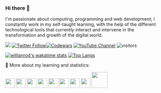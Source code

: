 ### Hi there 👋 

I'm passionate about computing, programming and web development; I constantly work in my self-taught learning, with the help of the different technological tools that currently interact and intervene in the transformation and growth of the digital world. 

<a class="header-badge" target="_blank" href="https://www.linkedin.com/in/steveen-echeverri"><img src="https://img.shields.io/badge/style--5eba00.svg?label=LinkedIn&logo=linkedin&style=social"></a>
<a href="https://twitter.com/styvensoft" target="_blank"><img alt="Twitter Follow" src="https://img.shields.io/twitter/follow/styvensoft?style=social"></a><a href="https://www.codewars.com/users/StyvenSoft" target="_blank">![Codewars](https://www.codewars.com/users/StyvenSoft/badges/small)</a>
<a href="https://www.youtube.com/channel/UC0cfFajw41F_juEyqu6JKnQ" target="_blank"><img alt="YouTube Channel" src="https://img.shields.io/youtube/channel/views/UC0cfFajw41F_juEyqu6JKnQ?style=social"></a>
![visitors](https://visitor-badge.laobi.icu/badge?page_id=styvensoft.styvensoft)


[![willianrod's wakatime stats](https://github-readme-stats.vercel.app/api/wakatime?username=steveenecheverri&text_color=ffffff&bg_color=0d1117&range=last_7_days)](https://wakatime.com/@steveen_echeverri)
[![Top Langs](https://github-readme-stats.vercel.app/api/top-langs/?username=styvensoft&layout=compact&show_icons=true&text_color=ffffff&bg_color=0d1117)](https://github.com/StyvenSoft?tab=repositories)


🔭 More about my learning and statistics:

<a href=https://www.freecodecamp.org/steveen.echeverri target="_blank"><img src=https://cdn.jsdelivr.net/npm/simple-icons@3.0.1/icons/freecodecamp.svg height="30" width="30" /></a>
<a href="https://repl.it/@SteveenEcheverr" target="_blank"><img src="https://cdn.jsdelivr.net/npm/simple-icons@3.0.1/icons/repl-dot-it.svg" height="30" width="30" /></a>
<a href="https://codepen.io/stevenses" target="_blank"><img src="https://cdn.jsdelivr.net/npm/simple-icons@3.0.1/icons/codepen.svg" height="30" width="30" /></a>
<a href="https://www.codecademy.com/profiles/SteveenEcheverry" target="_blank"><img src="https://cdn.jsdelivr.net/npm/simple-icons@3.0.1/icons/codecademy.svg" height="30" width="30" /></a>
<a href="https://platzi.com/@steveenecheverri/" target="_blank"><img src="https://cdn.jsdelivr.net/npm/simple-icons@3.0.1/icons/platzi.svg" height="30" width="30" /></a>
<a href="https://www.codewars.com/users/StyvenSoft" target="_blank"><img src="https://cdn.jsdelivr.net/npm/simple-icons@3.0.1/icons/codewars.svg" height="30" width="30" /></a>
<a href="https://profile.codersrank.io/user/styvensoft/" target="_blank"><img src="https://cdn.jsdelivr.net/npm/simple-icons@3.0.1/icons/codersrank.svg" height="30" width="30" /></a>
<a href="https://profile-summary-for-github.com/user/StyvenSoft" target="_blank"><img src="https://cdn.jsdelivr.net/npm/simple-icons@3.0.1/icons/github.svg" height="30" width="30" /></a>
<a href="https://app.aluracursos.com/user/steveen-echeverri" target="_blank"><img src="https://cdn2.gnarususercontent.com.br/6/449886/e4616bc3-7ae0-4acc-aa9d-41e08df15090.png"  height="50"/></a>
<!--
**StyvenSoft/styvensoft** is a ✨ _special_ ✨ repository because its `README.md` (this file) appears on your GitHub profile.

Here are some ideas to get you started:

- 🔭 I’m currently working on ...
- 🌱 I’m currently learning ...
- 👯 I’m looking to collaborate on ...
- 🤔 I’m looking for help with ...
- 💬 Ask me about ...
- 📫 How to reach me: ...
- 😄 Pronouns: ...
- ⚡ Fun fact: ...
-->
